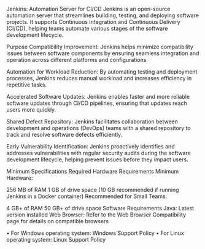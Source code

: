 Jenkins: Automation Server for CI/CD
Jenkins is an open-source automation server that streamlines building, testing, and deploying software projects. It supports Continuous Integration and Continuous Delivery (CI/CD), helping teams automate various stages of the software development lifecycle.

Purpose
Compatibility Improvement:
Jenkins helps minimize compatibility issues between software components by ensuring seamless integration and operation across different platforms and configurations.

Automation for Workload Reduction:
By automating testing and deployment processes, Jenkins reduces manual workload and increases efficiency in repetitive tasks.

Accelerated Software Updates:
Jenkins enables faster and more reliable software updates through CI/CD pipelines, ensuring that updates reach users more quickly.

Shared Defect Repository:
Jenkins facilitates collaboration between development and operations (DevOps) teams with a shared repository to track and resolve software defects efficiently.

Early Vulnerability Identification:
Jenkins proactively identifies and addresses vulnerabilities with regular security audits during the software development lifecycle, helping prevent issues before they impact users.

Minimum Specifications Required
Hardware Requirements
Minimum Hardware:

256 MB of RAM
1 GB of drive space (10 GB recommended if running Jenkins in a Docker container)
Recommended for Small Teams:

4 GB+ of RAM
50 GB+ of drive space
Software Requirements
Java: Latest version installed
Web Browser: Refer to the Web Browser Compatibility page for details on compatible browsers

• For Windows operating system: Windows Support Policy
• For Linux operating system: Linux Support Policy
